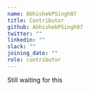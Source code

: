 ```yaml
---
name: AbhishekPSingh07
title: Contributor
github: AbhishekPSingh07
twitter: ""
linkedin: ""
slack: ""
joining_date: ""
role: contributor
---
```


Still waiting for this
